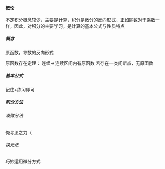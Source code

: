 #### 概论
不定积分概念较少，主要是计算，积分是微分的反向形式，正如除数对于乘数一样，因此，对积分的主要学习，是计算的基本公式与性质特点

##### 概念
原函数，导数的反向形式


原函数存在定理：
连续->连续区间内有原函数
若存在一类间断点，无原函数

##### 基本公式
记住+练习即可

##### 积分方法

###### 凑微分法
俺寻思之力（

###### 换元法
巧妙运用微分方式